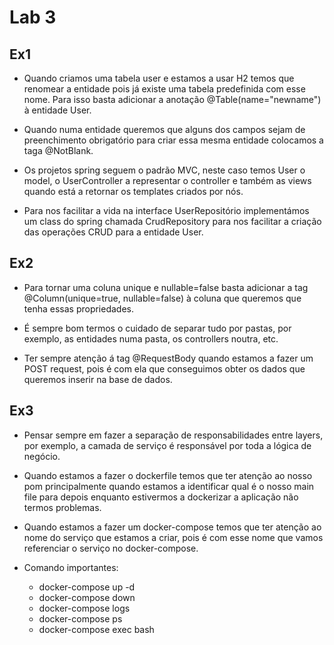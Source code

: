 # Lab 3
## Ex1

* Quando criamos uma tabela user e estamos a usar H2 temos que renomear a entidade pois já existe uma tabela predefinida
com esse nome. Para isso basta adicionar a anotação @Table(name="newname") à entidade User.

* Quando numa entidade queremos que alguns dos campos sejam de preenchimento obrigatório para criar essa mesma entidade colocamos a taga @NotBlank.

* Os projetos spring seguem o padrão MVC, neste caso temos User o model, o UserController a representar o controller e também as views quando está a retornar os templates criados por nós.

* Para nos facilitar a vida na interface UserRepositório implementámos um class do spring chamada CrudRepository para nos facilitar a criação das operações CRUD para a entidade User.

## Ex2

* Para tornar uma coluna unique e nullable=false basta adicionar a tag @Column(unique=true, nullable=false) à coluna que queremos que tenha essas propriedades.

* É sempre bom termos o cuidado de separar tudo por pastas, por exemplo, as entidades numa pasta, os controllers noutra, etc.

* Ter sempre atenção á tag @RequestBody quando estamos a fazer um POST request, pois é com ela que conseguimos obter os dados que queremos inserir na base de dados.

## Ex3

* Pensar sempre em fazer a separação de responsabilidades entre layers, por exemplo, a camada de serviço é responsável por toda a lógica de negócio.

* Quando estamos a fazer o dockerfile temos que ter atenção ao nosso pom principalmente quando estamos a identificar qual é o nosso main file para depois 
enquanto estivermos a dockerizar a aplicação não termos problemas.

* Quando estamos a fazer um docker-compose temos que ter atenção ao nome do serviço que estamos a criar, pois é com esse nome que vamos referenciar o serviço no docker-compose.

* Comando importantes:
    * docker-compose up -d
    * docker-compose down
    * docker-compose logs
    * docker-compose ps
    * docker-compose exec <servicename> bash



